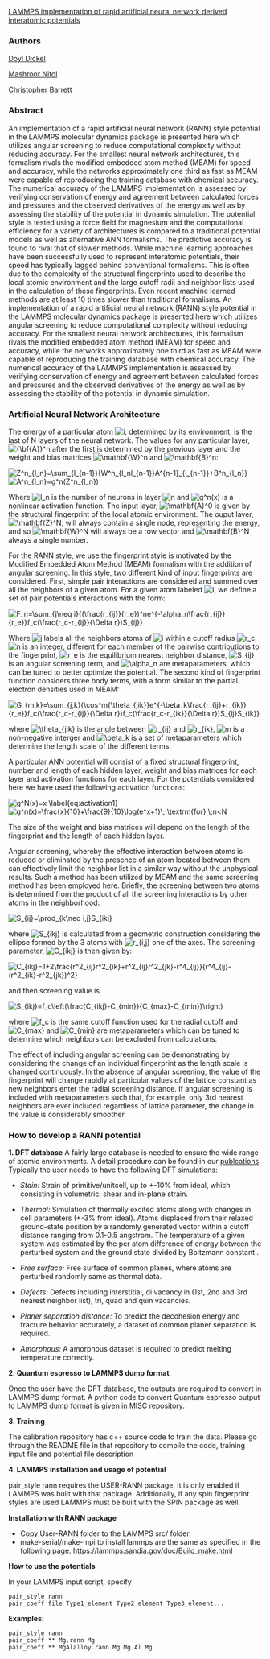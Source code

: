 [LAMMPS implementation of rapid artificial neural network derived interatomic potentials](https://www.sciencedirect.com/science/article/pii/S0927025621002068)


### Authors
[Doyl Dickel](https://scholar.google.com/citations?hl=en&user=htw4EoMAAAAJ)

[Mashroor Nitol](https://scholar.google.com/citations?user=cyDU6TkAAAAJ&hl=en)

[Christopher Barrett](https://scholar.google.com/citations?hl=en&user=DMtfKn0AAAAJ)


### Abstract
An implementation of a rapid artificial neural network (RANN) style potential in the LAMMPS molecular dynamics package is presented here which utilizes angular screening to reduce computational complexity without reducing accuracy. For the smallest neural network architectures, this formalism rivals the modified embedded atom method (MEAM) for speed and accuracy, while the networks approximately one third as fast as MEAM were capable of reproducing the training database with chemical accuracy. The numerical accuracy of the LAMMPS implementation is assessed by verifying conservation of energy and agreement between calculated forces and pressures and the observed derivatives of the energy as well as by assessing the stability of the potential in dynamic simulation. The potential style is tested using a force field for magnesium and the computational efficiency for a variety of architectures is compared to a traditional potential models as well as alternative ANN formalisms. The predictive accuracy is found to rival that of slower methods. While machine learning approaches have been successfully used to represent interatomic potentials, their speed has typically lagged behind conventional formalisms. This is often due to the complexity of the structural fingerprints used to describe the local atomic environment and the large cutoff radii and neighbor lists used in the calculation of these fingerprints. Even recent machine learned methods are at least 10 times slower than traditional formalisms. An implementation of a rapid artificial neural network (RANN) style potential in the LAMMPS molecular dynamics package is presented here which utilizes angular screening to reduce computational complexity without reducing accuracy. For the smallest neural network architectures, this formalism rivals the modified embedded atom method (MEAM) for speed and accuracy, while the networks approximately one third as fast as MEAM were capable of reproducing the training database with chemical accuracy. The numerical accuracy of the LAMMPS implementation is assessed by verifying conservation of energy and agreement between calculated forces and pressures and the observed derivatives of the energy as well as by assessing the stability of the potential in dynamic simulation. 

### Artificial Neural Network Architecture
The energy of a particular atom <img src="https://latex.codecogs.com/svg.latex?i" title="i" />, determined by its environment, is the last of N layers of the neural network. The values for any particular layer, <img src="https://latex.codecogs.com/svg.latex?{\bf{A}}^n" title="{\bf{A}}^n" />,after the first is determined by the previous layer and the weight and bias matrices <img src="https://latex.codecogs.com/svg.latex?\mathbf{W}^n" title="\mathbf{W}^n" /> and <img src="https://latex.codecogs.com/gif.latex?\mathbf{B}^n" title="\mathbf{B}^n" />:

<img src="https://latex.codecogs.com/svg.latex?Z^n_{l_n}=\sum_{l_{n-1}}{W^n_{l_nl_{n-1}}A^{n-1}_{l_{n-1}}&plus;B^n_{l_n}}" title="Z^n_{l_n}=\sum_{l_{n-1}}{W^n_{l_nl_{n-1}}A^{n-1}_{l_{n-1}}+B^n_{l_n}}" />

<img src="https://latex.codecogs.com/svg.latex?A^n_{l_n}=g^n(Z^n_{l_n})" title="A^n_{l_n}=g^n(Z^n_{l_n})" />

Where <img src="https://latex.codecogs.com/svg.latex?l_n" title="l_n" /> is the number of neurons in layer <img src="https://latex.codecogs.com/svg.latex?n" title="n" /> and <img src="https://latex.codecogs.com/svg.latex?g^n(x)" title="g^n(x)" /> is a nonlinear activation function. The input layer, <img src="https://latex.codecogs.com/svg.latex?\mathbf{A}^0" title="\mathbf{A}^0" /> is given by the structural fingerprint of the local atomic environment. The ouput layer, <img src="https://latex.codecogs.com/svg.latex?\mathbf{Z}^N" title="\mathbf{Z}^N" />, will always contain a single node, representing the energy, and so <img src="https://latex.codecogs.com/svg.latex?\mathbf{W}^N" title="\mathbf{W}^N" /> will always be a row vector and <img src="https://latex.codecogs.com/svg.latex?\mathbf{B}^N" title="\mathbf{B}^N" /> always a single number.

For the RANN style, we use the fingerprint style is motivated by the Modified Embedded Atom Method (MEAM) formalism with the addition of angular screening. In this style, two different kind of input fingerprints are considered. First, simple pair interactions are considered and summed over all the neighbors of a given atom. For a given atom labeled <img src="https://latex.codecogs.com/svg.latex?i" title="i" />, we define a set of pair potentials interactions with the form:

<img src="https://latex.codecogs.com/svg.latex?F_n=\sum_{j\neq&space;i}{(\frac{r_{ij}}{r_e})^ne^{-\alpha_n\frac{r_{ij}}{r_e}}f_c(\frac{r_c-r_{ij}}{\Delta&space;r})S_{ij}}" title="F_n=\sum_{j\neq i}{(\frac{r_{ij}}{r_e})^ne^{-\alpha_n\frac{r_{ij}}{r_e}}f_c(\frac{r_c-r_{ij}}{\Delta r})S_{ij}}" />

Where <img src="https://latex.codecogs.com/svg.latex?j" title="j" /> labels all the neighbors atoms of <img src="https://latex.codecogs.com/svg.latex?i" title="i" /> within a cutoff radius <img src="https://latex.codecogs.com/svg.latex?r_c" title="r_c" />, <img src="https://latex.codecogs.com/svg.latex?n" title="n" /> is an integer, different for each member of the pairwise contributions to the fingerprint, <img src="https://latex.codecogs.com/svg.latex?r_e" title="r_e" /> is the equilibrium nearest neighbor distance, <img src="https://latex.codecogs.com/svg.latex?S_{ij}" title="S_{ij}" /> is an angular screening term, and <img src="https://latex.codecogs.com/svg.latex?\alpha_n" title="\alpha_n" /> are metaparameters, which can be tuned to better optimize the potential. 
The second kind of fingerprint function considers three body terms, with a form similar to the partial electron densities used in MEAM:

<img src="https://latex.codecogs.com/svg.latex?G_{m,k}=\sum_{j,k}{\cos^m{\theta_{jik}}e^{-\beta_k\frac{r_{ij}&plus;r_{ik}}{r_e}}f_c(\frac{r_c-r_{ij}}{\Delta&space;r})f_c(\frac{r_c-r_{ik}}{\Delta&space;r})S_{ij}S_{ik}}" title="G_{m,k}=\sum_{j,k}{\cos^m{\theta_{jik}}e^{-\beta_k\frac{r_{ij}+r_{ik}}{r_e}}f_c(\frac{r_c-r_{ij}}{\Delta r})f_c(\frac{r_c-r_{ik}}{\Delta r})S_{ij}S_{ik}}" />

where <img src="https://latex.codecogs.com/svg.latex?\theta_{jik}" title="\theta_{jik}" /> is the angle between <img src="https://latex.codecogs.com/svg.latex?r_{ij}" title="r_{ij}" /> and <img src="https://latex.codecogs.com/svg.latex?r_{ik}" title="r_{ik}" />, <img src="https://latex.codecogs.com/svg.latex?m" title="m" /> is a non-negative interger and <img src="https://latex.codecogs.com/svg.latex?\beta_k" title="\beta_k" /> is a set of metaparameters which determine the length scale of the different terms. 

A particular ANN potential will consist of a fixed structural fingerprint, number and length of each hidden layer, weight and bias matrices for each layer and activation functions for each layer. For the potentials considered here we have used the following activation functions:

<img src="https://latex.codecogs.com/svg.latex?g^N(x)=x&space;\label{eq:activation1}" title="g^N(x)=x \label{eq:activation1}" />

<img src="https://latex.codecogs.com/svg.latex?g^n(x)=\frac{x}{10}&plus;\frac{9}{10}\log(e^x&plus;1)\;&space;\textrm{for}&space;\;n<N" title="g^n(x)=\frac{x}{10}+\frac{9}{10}\log(e^x+1)\; \textrm{for} \;n<N" />

The size of the weight and bias matrices will depend on the length of the fingerprint and the length of each hidden layer.

Angular screening, whereby the effective interaction between atoms is reduced or eliminated by the presence of an atom located between them can effectively limit the neighbor list in a similar way without the unphysical results. Such a method has been utilized by MEAM and the same screening method has been employed here. Briefly, the screening between two atoms is determined from the product of all the screening interactions by other atoms in the neighborhood:

<img src="https://latex.codecogs.com/svg.latex?S_{ij}=\prod_{k\neq&space;i,j}S_{ikj}" title="S_{ij}=\prod_{k\neq i,j}S_{ikj}" />

where <img src="https://latex.codecogs.com/svg.latex?S_{ikj}" title="S_{ikj}" /> is calculated from a geometric construction considering the ellipse formed by the 3 atoms with <img src="https://latex.codecogs.com/svg.latex?r_{i,j}" title="r_{i,j}" /> one of the axes. The screening parameter, <img src="https://latex.codecogs.com/svg.latex?C_{ikj}" title="C_{ikj}" /> is then given by:

<img src="https://latex.codecogs.com/svg.latex?C_{ikj}=1&plus;2\frac{r^2_{ij}r^2_{ik}&plus;r^2_{ij}r^2_{jk}-r^4_{ij}}{r^4_{ij}-(r^2_{ik}-r^2_{jk})^2}" title="C_{ikj}=1+2\frac{r^2_{ij}r^2_{ik}+r^2_{ij}r^2_{jk}-r^4_{ij}}{r^4_{ij}-(r^2_{ik}-r^2_{jk})^2}" />

and then screening value is

<img src="https://latex.codecogs.com/svg.latex?S_{ikj}=f_c\left(\frac{C_{ikj}-C_{min}}{C_{max}-C_{min}}\right)" title="S_{ikj}=f_c\left(\frac{C_{ikj}-C_{min}}{C_{max}-C_{min}}\right)" />

where <img src="https://latex.codecogs.com/svg.latex?f_c" title="f_c" /> is the same cutoff function used for the radial cutoff and <img src="https://latex.codecogs.com/svg.latex?C_{max}" title="C_{max}" /> and <img src="https://latex.codecogs.com/svg.latex?C_{min}" title="C_{min}" /> are metaparameters which can be tuned to determine which neighbors can be excluded from calculations.

The effect of including angular screening can be demonstrating by considering the change of an individual fingerprint as the length scale is changed continuously. In the absence of angular screening, the value of the fingerprint will change rapidly at particular values of the lattice constant as new neighbors enter the radial screening distance. If angular screening is included with metaparameters such that, for example, only 3rd nearest neighbors are ever included regardless of lattice parameter, the change in the value is considerably smoother. 


### How to develop a RANN potential
**1.  DFT database**
A fairly large database is needed to ensure the wide range of atomic environments. A detail procedure can be found in our [publcations](https://www.sciencedirect.com/science/article/pii/S0927025620306984) Typically the user needs to have the following DFT simulations:

- _Stain:_ Strain of primitive/unitcell, up to +-10% from ideal, which consisting in volumetric, shear	and in-plane strain. 

- _Thermal:_ Simulation of thermally excited atoms along with changes in cell parameters (+-3% from ideal). Atoms displaced from their relaxed ground-state position by a randomly generated vector within a cutoff distance ranging from 0.1-0.5 angstrom. The temperature of a given system was estimated by the per atom difference of energy between the perturbed system and the ground state divided by Boltzmann constant . 

- _Free surface:_ Free surface of common planes, where atoms are perturbed randomly same as thermal data. 

- _Defects:_ Defects including interstitial, di vacancy in (1st, 2nd and 3rd nearest neighbor list), tri, quad and quin vacancies. 

- _Planer separation distance:_ To predict the decohesion energy and fracture behavior accurately, a dataset of common planer separation is required.

- _Amorphous:_ A amorphous dataset is required to predict melting temperature correctly. 

**2. Quantum espresso to LAMMPS dump format**

Once the user have the DFT database, the outputs are required to convert in LAMMPS dump format. A python code to convert Quantum espresso output to LAMMPS dump format is given in MISC repository.

**3. Training**

The calibration repository has c++ source code to train the data. Please go through the README file in that repository to compile the code, training input file and potential file description

**4.  LAMMPS installation and usage of potential**

pair_style rann requires the USER-RANN package. It is only enabled if LAMMPS was built with that package. Additionally, if any spin fingerprint styles are used LAMMPS must be built with the SPIN package as well.

**Installation with RANN package**

* Copy User-RANN folder to the LAMMPS src/ folder.
* make-serial/make-mpi to install lammps are the same as specified in the following page. https://lammps.sandia.gov/doc/Build_make.html

**How to use the potentials**

In your LAMMPS input script, specify 
```
pair_style rann
pair_coeff file Type1_element Type2_element Type3_element...
```
**Examples:**
```
pair_style rann
pair_coeff ** Mg.rann Mg
pair_coeff ** MgAlalloy.rann Mg Mg Al Mg
```

